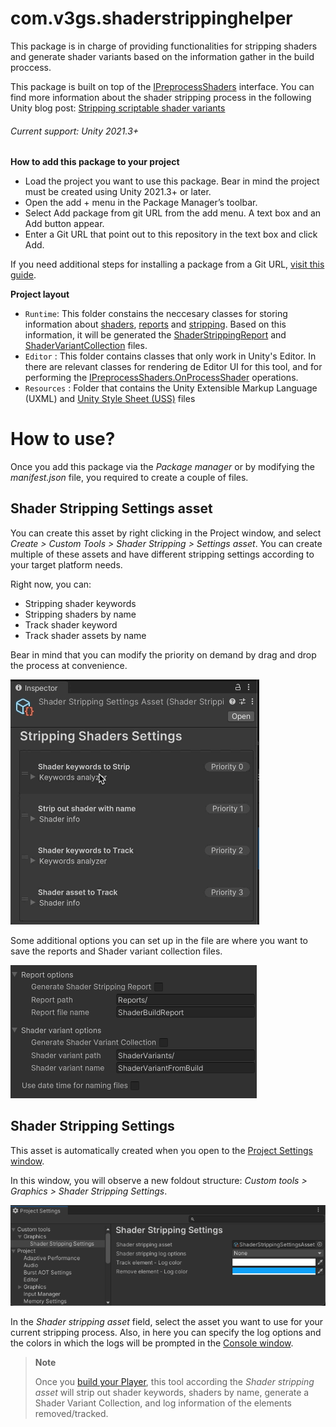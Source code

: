 # com.v3gs.shaderstrippinghelper
This package is in charge of providing functionalities for stripping shaders and generate shader variants based on the information gather in the build proccess.

This package is built on top of the [IPreprocessShaders](https://docs.unity3d.com/ScriptReference/Build.IPreprocessShaders.html) interface. You can find more information about the shader stripping process in the following Unity blog post:
[Stripping scriptable shader variants](https://blog.unity.com/engine-platform/stripping-scriptable-shader-variants)

###### Current support: Unity 2021.3+


**How to add this package to your project**
* Load the project you want to use this package. Bear in mind the project must be created using Unity 2021.3+ or later.
* Open the add + menu in the Package Manager’s toolbar.
* Select Add package from git URL from the add menu. A text box and an Add button appear.
* Enter a Git URL that point out to this repository in the text box and click Add.

If you need additional steps for installing a package from a Git URL, [visit this guide](https://docs.unity3d.com/Manual/upm-ui-giturl.html).

**Project layout**
* `Runtime`: This folder constains the neccesary classes for storing information about [shaders](Runtime/ShaderInfo.cs), [reports](Runtime/ShadersCompilationReport.cs) and [stripping](Runtime/ShaderStripping). Based on this information, it will be generated the [ShaderStrippingReport](Runtime/ShadersCompilationReport.cs) and [ShaderVariantCollection](https://docs.unity3d.com/ScriptReference/ShaderVariantCollection.html) files. 
* `Editor` : This folder contains classes that only work in Unity's Editor. In there are relevant classes for rendering de Editor UI for this tool, and for performing the [IPreprocessShaders.OnProcessShader](https://docs.unity3d.com/ScriptReference/Build.IPreprocessShaders.OnProcessShader.html) operations.
* `Resources` : Folder that contains the Unity Extensible Markup Language (UXML) and [Unity Style Sheet (USS)](https://docs.unity3d.com/Manual/UIE-USS.html) files

# How to use?
Once you add this package via the _Package manager_ or by modifying the _manifest.json_ file, you required to create a couple of files.

## Shader Stripping Settings asset
You can create this asset by right clicking in the Project window, and select *_Create > Custom Tools > Shader Stripping > Settings asset_*.
You can create multiple of these assets and have different stripping settings according to your target platform needs.

Right now, you can:
* Stripping shader keywords
* Stripping shaders by name
* Track shader keyword
* Track shader assets by name

Bear in mind that you can modify the priority on demand by drag and drop the process at convenience.

![Stripping priority](Images/01_StrippingPriority.gif)

Some additional options you can set up in the file are where you want to save the reports and Shader variant collection files.

![Additional options](Images/02_AdditionalOptions.png)

## Shader Stripping Settings
This asset is automatically created when you open to the [Project Settings window](https://docs.unity3d.com/Manual/comp-ManagerGroup.html).

In this window, you will observe a new foldout structure: _Custom tools > Graphics > Shader Stripping Settings_.

![Project settings](Images/03_ProjectSettings.png)

In the _Shader stripping asset_ field, select the asset you want to use for your current stripping process. Also, in here you can specify the log options and the colors in which the logs will be prompted in the [Console window](https://docs.unity3d.com/Manual/Console.html).

> **Note**
> 
> Once you [build your Player](https://docs.unity3d.com/Manual/PublishingBuilds.html), this tool according the _Shader stripping asset_ will strip out shader keywords, shaders by name, generate a Shader Variant Collection, and log information of the elements removed/tracked.
